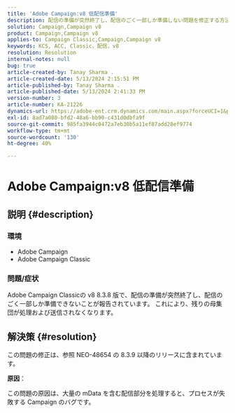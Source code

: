 ```yaml
---
title: 'Adobe Campaign:v8 低配信準備'
description: 配信の準備が突然終了し、配信のごく一部しか準備しない問題を修正する方法を説明します。
solution: Campaign,Campaign v8
product: Campaign,Campaign v8
applies-to: Campaign Classic,Campaign,Campaign v8
keywords: KCS, ACC, Classic，配信，v8
resolution: Resolution
internal-notes: null
bug: true
article-created-by: Tanay Sharma .
article-created-date: 5/13/2024 2:15:51 PM
article-published-by: Tanay Sharma .
article-published-date: 5/13/2024 2:41:33 PM
version-number: 3
article-number: KA-21226
dynamics-url: https://adobe-ent.crm.dynamics.com/main.aspx?forceUCI=1&pagetype=entityrecord&etn=knowledgearticle&id=c1e55a47-3311-ef11-9f8a-6045bd02b206
exl-id: 8ad7a080-bfd2-48a6-bb90-c431d0dbfa9f
source-git-commit: 985fa3944c0472a7eb30b5a11ef87add28ef9774
workflow-type: tm+mt
source-wordcount: '130'
ht-degree: 40%

---
```


# Adobe Campaign:v8 低配信準備

## 説明 {#description}


### 環境

- Adobe Campaign
- Adobe Campaign Classic


### 問題/症状

Adobe Campaign Classicの v8 8.3.8 版で、配信の準備が突然終了し、配信のごく一部しか準備できないことが報告されています。 これにより、残りの母集団が処理および送信されなくなります。


## 解決策 {#resolution}


この問題の修正は、参照 NEO-48654 の 8.3.9 以降のリリースに含まれています。

<b>原因</b>：

この問題の原因は、大量の mData を含む配信部分を処理すると、プロセスが失敗する Campaign のバグです。
